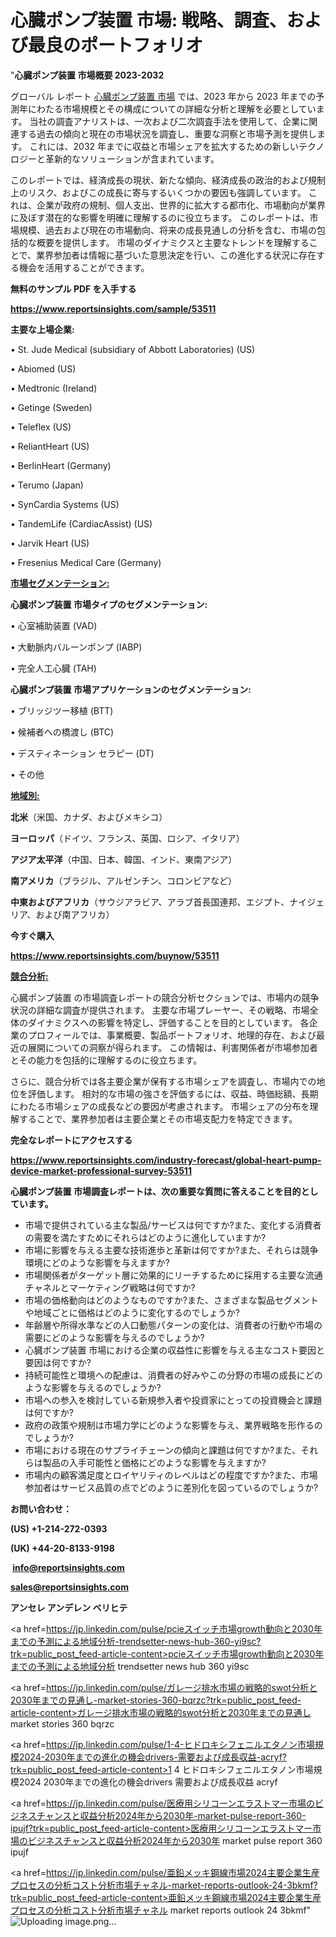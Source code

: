 # 心臓ポンプ装置 市場: 戦略、調査、および最良のポートフォリオ

"<strong>心臓ポンプ装置 市場概要 2023-2032</strong>

グローバル レポート <a href=https://www.reportsinsights.com/sample/53511>心臓ポンプ装置 市場</a> では、2023 年から 2023 年までの予測年にわたる市場規模とその構成についての詳細な分析と理解を必要としています。 当社の調査アナリストは、一次および二次調査手法を使用して、企業に関連する過去の傾向と現在の市場状況を調査し、重要な洞察と市場予測を提供します。 これには、2032 年までに収益と市場シェアを拡大​​するための新しいテクノロジーと革新的なソリューションが含まれています。

このレポートでは、経済成長の現状、新たな傾向、経済成長の政治的および規制上のリスク、およびこの成長に寄与するいくつかの要因も強調しています。 これは、企業が政府の規制、個人支出、世界的に拡大する都市化、市場動向が業界に及ぼす潜在的な影響を明確に理解するのに役立ちます。 このレポートは、市場規模、過去および現在の市場動向、将来の成長見通しの分析を含む、市場の包括的な概要を提供します。 市場のダイナミクスと主要なトレンドを理解することで、業界参加者は情報に基づいた意思決定を行い、この進化する状況に存在する機会を活用することができます。

<strong><b>無料のサンプル PDF を入手する</b></strong>

<a href=https://www.reportsinsights.com/sample/53511><strong><u>https://www.reportsinsights.com/sample/53511</u></strong></a>

<strong>主要な上場企業:</strong>

• St. Jude Medical (subsidiary of Abbott Laboratories) (US)

• Abiomed (US)

• Medtronic (Ireland)

• Getinge (Sweden)

• Teleflex (US)

• ReliantHeart (US)

• BerlinHeart (Germany)

• Terumo (Japan)

• SynCardia Systems (US)

• TandemLife (CardiacAssist) (US)

• Jarvik Heart (US)

• Fresenius Medical Care (Germany)

<strong><u>市場セグメンテーション</u></strong><strong><u>:</u></strong>

<strong>心臓ポンプ装置 市場タイプのセグメンテーション:</strong>

• 心室補助装置 (VAD)

• 大動脈内バルーンポンプ (IABP)

• 完全人工心臓 (TAH)

<strong>心臓ポンプ装置 市場アプリケーションのセグメンテーション:</strong>

• ブリッジツー移植 (BTT)

• 候補者への橋渡し (BTC)

• デスティネーション セラピー (DT)

• その他

<strong><u>地域別</u></strong><strong><u>:</u></strong>

<strong>北米</strong>（米国、カナダ、およびメキシコ）

<strong>ヨーロッパ</strong>（ドイツ、フランス、英国、ロシア、イタリア）

<strong>アジア太平洋</strong>（中国、日本、韓国、インド、東南アジア）

<strong>南アメリカ</strong>（ブラジル、アルゼンチン、コロンビアなど）

<strong>中東およびアフリカ</strong>（サウジアラビア、アラブ首長国連邦、エジプト、ナイジェリア、および南アフリカ）

<strong>今すぐ購入</strong>

<a href=https://www.reportsinsights.com/buynow/53511><strong><u>https://www.reportsinsights.com/buynow/53511</u></strong></a>

<strong><u>競合分析:</u></strong>

心臓ポンプ装置 の市場調査レポートの競合分析セクションでは、市場内の競争状況の詳細な調査が提供されます。 主要な市場プレーヤー、その戦略、市場全体のダイナミクスへの影響を特定し、評価することを目的としています。 各企業のプロフィールでは、事業概要、製品ポートフォリオ、地理的存在、および最近の展開についての洞察が得られます。 この情報は、利害関係者が市場参加者とその能力を包括的に理解するのに役立ちます。

さらに、競合分析では各主要企業が保有する市場シェアを調査し、市場内での地位を評価します。 相対的な市場の強さを評価するには、収益、時価総額、長期にわたる市場シェアの成長などの要因が考慮されます。 市場シェアの分布を理解することで、業界参加者は主要企業とその市場支配力を特定できます。

<strong>完全なレポートにアクセスする</strong>

<a href=https://www.reportsinsights.com/industry-forecast/global-heart-pump-device-market-professional-survey-53511><strong><u><b>https://www.reportsinsights.com/industry-forecast/global-heart-pump-device-market-professional-survey-53511</b></u></strong></a>

<strong><b>心臓ポンプ装置 市場調査レポートは、次の重要な質問に答えることを目的としています。</b></strong>
<ul>
  <li>市場で提供されている主な製品/サービスは何ですか?また、変化する消費者の需要を満たすためにそれらはどのように進化していますか?</li>
  <li>市場に影響を与える主要な技術進歩と革新は何ですか?また、それらは競争環境にどのような影響を与えますか?</li>
  <li>市場関係者がターゲット層に効果的にリーチするために採用する主要な流通チャネルとマーケティング戦略は何ですか?</li>
  <li>市場の価格動向はどのようなものですか?また、さまざまな製品セグメントや地域ごとに価格はどのように変化するのでしょうか?</li>
  <li>年齢層や所得水準などの人口動態パターンの変化は、消費者の行動や市場の需要にどのような影響を与えるのでしょうか?</li>
  <li>心臓ポンプ装置 市場における企業の収益性に影響を与える主なコスト要因と要因は何ですか?</li>
  <li>持続可能性と環境への配慮は、消費者の好みやこの分野の市場の成長にどのような影響を与えるのでしょうか?</li>
  <li>市場への参入を検討している新規参入者や投資家にとっての投資機会と課題は何ですか?</li>
  <li>政府の政策や規制は市場力学にどのような影響を与え、業界戦略を形作るのでしょうか?</li>
  <li>市場における現在のサプライチェーンの傾向と課題は何ですか?また、それらは製品の入手可能性と価格にどのような影響を与えますか?</li>
  <li>市場内の顧客満足度とロイヤリティのレベルはどの程度ですか?また、市場参加者はサービス品質の点でどのように差別化を図っているのでしょうか?</li>
</ul>
<strong>お問い合わせ：</strong>

<strong>(US) +1-214-272-0393</strong>

<strong>(UK) +44-20-8133-9198</strong>

<strong> </strong><a href=info@reportsinsights.com><strong><u>info@reportsinsights.com</u></strong></a>

<a href=sales@reportsinsights.com><strong><u>sales@reportsinsights.com</u></strong></a>

<strong>アンセレ アンデレン ベリヒテ</strong>

<a href=https://jp.linkedin.com/pulse/pcieスイッチ市場growth動向と2030年までの予測による地域分析-trendsetter-news-hub-360-yi9sc?trk=public_post_feed-article-content>pcieスイッチ市場growth動向と2030年までの予測による地域分析 trendsetter news hub 360 yi9sc</a>

<a href=https://jp.linkedin.com/pulse/ガレージ排水市場の戦略的swot分析と2030年までの見通し-market-stories-360-bqrzc?trk=public_post_feed-article-content>ガレージ排水市場の戦略的swot分析と2030年までの見通し market stories 360 bqrzc</a>

<a href=https://jp.linkedin.com/pulse/1-4-ヒドロキシフェニルエタノン市場規模2024-2030年までの進化の機会drivers-需要および成長収益-acryf?trk=public_post_feed-article-content>1 4 ヒドロキシフェニルエタノン市場規模2024 2030年までの進化の機会drivers 需要および成長収益 acryf</a>

<a href=https://jp.linkedin.com/pulse/医療用シリコーンエラストマー市場のビジネスチャンスと収益分析2024年から2030年-market-pulse-report-360-ipujf?trk=public_post_feed-article-content>医療用シリコーンエラストマー市場のビジネスチャンスと収益分析2024年から2030年 market pulse report 360 ipujf</a>

<a href=https://jp.linkedin.com/pulse/亜鉛メッキ鋼線市場2024主要企業生産プロセスの分析コスト分析市場チャネル-market-reports-outlook-24-3bkmf?trk=public_post_feed-article-content>亜鉛メッキ鋼線市場2024主要企業生産プロセスの分析コスト分析市場チャネル market reports outlook 24 3bkmf</a>"
![Uploading image.png…]()

